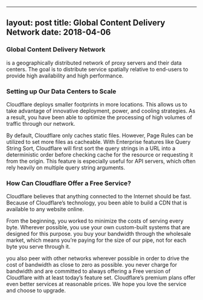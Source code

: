 
---
layout: post
title: Global Content Delivery Network
date: 2018-04-06
---


###  Global Content Delivery Network

is a geographically distributed network of proxy servers and their data centers. The goal is to distribute service spatially relative to end-users to provide high availability and high performance.


### Setting up Our Data Centers to Scale

Cloudflare deploys smaller footprints in more locations. This allows us to take advantage of innovative deployment, power, and cooling strategies. As a result, you have been able to optimize the processing of high volumes of traffic through our network.

By default, Cloudflare only caches static files. However, Page Rules can be utilized to set more files as cacheable. With Enterprise features like Query String Sort, Cloudflare will first sort the query strings in a URL into a deterministic order before checking cache for the resource or requesting it from the origin. This feature is especially useful for API servers, which often rely heavily on multiple query string arguments.


### How Can Cloudflare Offer a Free Service?

Cloudflare believes that anything connected to the Internet should be fast. Because of Cloudflare’s technology, you been able to build a CDN that is available to any website online.

From the beginning, you  worked to minimize the costs of serving every byte. Wherever possible, you use your own custom-built systems that are designed for this purpose. you buy your bandwidth through the wholesale market, which means you’re paying for the size of our pipe, not for each byte you serve through it.

you also peer with other networks wherever possible in order to drive the cost of bandwidth as close to zero as possible. you never charge for bandwidth and are committed to always offering a Free version of Cloudflare with at least today’s feature set. Cloudflare’s premium plans offer even better services at reasonable prices. We hope you love the service and choose to upgrade.
